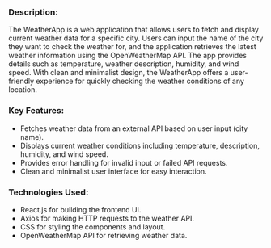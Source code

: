 ### Description:

The WeatherApp is a web application that allows users to fetch and display current weather data for a specific city. Users can input the name of the city they want to check the weather for, and the application retrieves the latest weather information using the OpenWeatherMap API. The app provides details such as temperature, weather description, humidity, and wind speed. With clean and minimalist design, the WeatherApp offers a user-friendly experience for quickly checking the weather conditions of any location.

### Key Features:

- Fetches weather data from an external API based on user input (city name).
- Displays current weather conditions including temperature, description, humidity, and wind speed.
- Provides error handling for invalid input or failed API requests.
- Clean and minimalist user interface for easy interaction.

### Technologies Used:

- React.js for building the frontend UI.
- Axios for making HTTP requests to the weather API.
- CSS for styling the components and layout.
- OpenWeatherMap API for retrieving weather data.
